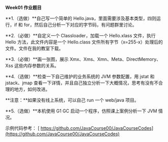 **Week01 作业题目**

**1.（选做）**自己写一个简单的 Hello.java，里面需要涉及基本类型，四则运行，if 和 for，然后自己分析一下对应的字节码，有问题群里讨论。

**2.（必做）**自定义一个 Classloader，加载一个 Hello.xlass 文件，执行 Hello 方法，此文件内容是一个 Hello.class 文件所有字节（x=255-x）处理后的文件。文件在我的教室下载。

**3.（必做）**画一张图，展示 Xmx、Xms、Xmn、Meta、DirectMemory、Xss 这些内存参数的关系。

**4.（选做）**检查一下自己维护的业务系统的 JVM 参数配置，用 jstat 和 jstack、jmap 查看一下详情，并且自己独立分析一下大概情况，思考有没有不合理的地方，如何改进。

**注意：**如果没有线上系统，可以自己 run 一个 web/java 项目。

**5.（选做）**本机使用 G1 GC 启动一个程序，仿照课上案例分析一下 JVM 情况。



示例代码参考：
[ https://github.com/JavaCourse00/JavaCourseCodes](https://github.com/JavaCourse00/JavaCourseCodes)